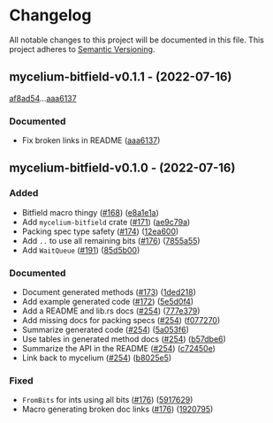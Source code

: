 # Changelog

All notable changes to this project will be documented in this file.
This project adheres to [Semantic Versioning](https://semver.org/spec/v2.0.0.html).

## mycelium-bitfield-v0.1.1 - (2022-07-16)

[af8ad54](https://github.com/hawkw/mycelium/af8ad548baaa27ad6a5689ebf35164108ceeb181)...[aaa6137](https://github.com/hawkw/mycelium/aaa6137dc58616e8ffabe918ac00d348852073a2)


### Documented

- Fix broken links in README ([aaa6137](https://github.com/hawkw/mycelium/aaa6137dc58616e8ffabe918ac00d348852073a2))

## mycelium-bitfield-v0.1.0 - (2022-07-16)


### Added

- Bitfield macro thingy ([#168](https://github.com/hawkw/mycelium/issues/168)) ([e8a1e1a](https://github.com/hawkw/mycelium/e8a1e1a569404fa0e9dedcd9b5a231b4e0a2af17))
- Add `mycelium-bitfield` crate ([#171](https://github.com/hawkw/mycelium/issues/171)) ([ae9c79a](https://github.com/hawkw/mycelium/ae9c79a132b3b88ee8cc306f9a14031059d3fb87))
- Packing spec type safety ([#174](https://github.com/hawkw/mycelium/issues/174)) ([12ea600](https://github.com/hawkw/mycelium/12ea6004918a185b99af59a34a8a37f04d935e14))
- Add `..` to use all remaining bits ([#176](https://github.com/hawkw/mycelium/issues/176)) ([7855a55](https://github.com/hawkw/mycelium/7855a557932d8e498a1cebfe47a3d6d1882985fe))
- Add `WaitQueue` ([#191](https://github.com/hawkw/mycelium/issues/191)) ([85d5b00](https://github.com/hawkw/mycelium/85d5b00b9156de88777226325d0b1fb2e9ed596b))

### Documented

- Document generated methods ([#173](https://github.com/hawkw/mycelium/issues/173)) ([1ded218](https://github.com/hawkw/mycelium/1ded218e71800496433cc0b291e573fb529f8874))
- Add example generated code ([#172](https://github.com/hawkw/mycelium/issues/172)) ([5e5d0f4](https://github.com/hawkw/mycelium/5e5d0f4c834b4e1efd64e1c75689cbee70c1cb12))
- Add a README and lib.rs docs ([#254](https://github.com/hawkw/mycelium/issues/254)) ([777e379](https://github.com/hawkw/mycelium/777e379b55f12f2a4609392bffe738f009873820))
- Add missing docs for packing specs ([#254](https://github.com/hawkw/mycelium/issues/254)) ([f077270](https://github.com/hawkw/mycelium/f077270c63d8d6f443accaa8fdf737b284627e8f))
- Summarize generated code ([#254](https://github.com/hawkw/mycelium/issues/254)) ([5a053f6](https://github.com/hawkw/mycelium/5a053f62c194779798017aa70d0365d141a072f4))
- Use tables in generated method docs ([#254](https://github.com/hawkw/mycelium/issues/254)) ([b57dbe6](https://github.com/hawkw/mycelium/b57dbe660748d13fa134a56fc53badf9f9383143))
- Summarize the API in the README ([#254](https://github.com/hawkw/mycelium/issues/254)) ([c72450e](https://github.com/hawkw/mycelium/c72450e373baeee5ce1e4c03aafa24d492319ed8))
- Link back to mycelium ([#254](https://github.com/hawkw/mycelium/issues/254)) ([b8025e5](https://github.com/hawkw/mycelium/b8025e57943d5bacf098d41bdb2abd45fc39a1c8))

### Fixed

- `FromBits` for ints using all bits ([#176](https://github.com/hawkw/mycelium/issues/176)) ([5917629](https://github.com/hawkw/mycelium/591762938d4c329926e37ca99f58a48b89bcd44b))
- Macro generating broken doc links ([#176](https://github.com/hawkw/mycelium/issues/176)) ([1920795](https://github.com/hawkw/mycelium/192079584bbe4af57d6de81d73b1937cf6849e8b))

<!-- generated by git-cliff -->
